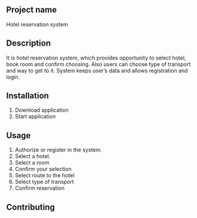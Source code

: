 Project name
----
Hotel reservation system

Description
----
It is hotel reservation system, which provides opportunity to select hotel, book room and confirm choosing. Also users can choose type of transport and way to get to it. System keeps user’s data and allows registration and login.

Installation
----
1. Download application
2. Start application

Usage
----
1. Authorize or register in the system.
2. Select a hotel.
3. Select a room
4. Confirm your selection
5. Select route to the hotel
6. Select type of transport
7. Confirm reservation

Contributing
----
